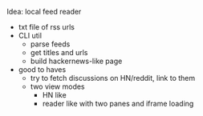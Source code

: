 Idea: local feed reader

- txt file of rss urls
- CLI util 
	- parse feeds
	- get titles and urls
	- build hackernews-like page
- good to haves
	- try to fetch discussions on HN/reddit, link to them
	- two view modes
		- HN like
		- reader like with two panes and iframe loading